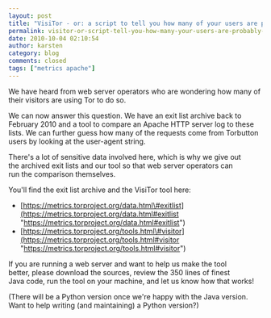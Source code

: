 ```yaml
---
layout: post
title: "VisiTor - or: a script to tell you how many of your users are probably Tor users"
permalink: visitor-or-script-tell-you-how-many-your-users-are-probably-tor-users
date: 2010-10-04 02:10:54
author: karsten
category: blog
comments: closed
tags: ["metrics apache"]
---
```


We have heard from web server operators who are wondering how many of  
 their visitors are using Tor to do so.

We can now answer this question. We have an exit list archive back to  
 February 2010 and a tool to compare an Apache HTTP server log to these  
 lists. We can further guess how many of the requests come from Torbutton  
 users by looking at the user-agent string.

There's a lot of sensitive data involved here, which is why we give out  
 the archived exit lists and our tool so that web server operators can  
 run the comparison themselves.

<!-- more -->

You'll find the exit list archive and the VisiTor tool here:

-   [https://metrics.torproject.org/data.html\#exitlist](https://metrics.torproject.org/data.html#exitlist "https://metrics.torproject.org/data.html#exitlist")
-   [https://metrics.torproject.org/tools.html\#visitor](https://metrics.torproject.org/tools.html#visitor "https://metrics.torproject.org/tools.html#visitor")

If you are running a web server and want to help us make the tool  
 better, please download the sources, review the 350 lines of finest  
 Java code, run the tool on your machine, and let us know how that works!

(There will be a Python version once we're happy with the Java version.  
 Want to help writing (and maintaining) a Python version?)
